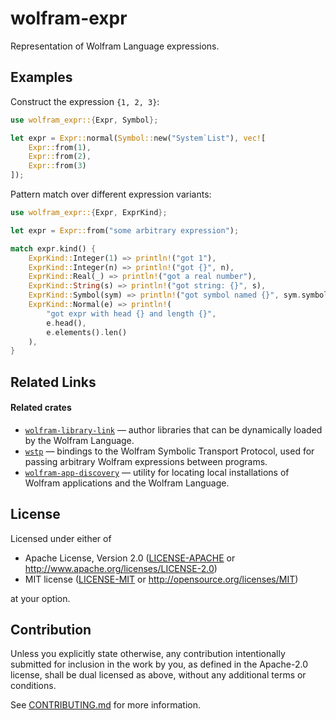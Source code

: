 # wolfram-expr

Representation of Wolfram Language expressions.

## Examples

Construct the expression `{1, 2, 3}`:

```rust
use wolfram_expr::{Expr, Symbol};

let expr = Expr::normal(Symbol::new("System`List"), vec![
    Expr::from(1),
    Expr::from(2),
    Expr::from(3)
]);
```

Pattern match over different expression variants:

```rust
use wolfram_expr::{Expr, ExprKind};

let expr = Expr::from("some arbitrary expression");

match expr.kind() {
    ExprKind::Integer(1) => println!("got 1"),
    ExprKind::Integer(n) => println!("got {}", n),
    ExprKind::Real(_) => println!("got a real number"),
    ExprKind::String(s) => println!("got string: {}", s),
    ExprKind::Symbol(sym) => println!("got symbol named {}", sym.symbol_name()),
    ExprKind::Normal(e) => println!(
        "got expr with head {} and length {}",
        e.head(),
        e.elements().len()
    ),
}
```

## Related Links

#### Related crates

* [`wolfram-library-link`][wolfram-library-link] — author libraries that can be
  dynamically loaded by the Wolfram Language.
* [`wstp`][wstp] — bindings to the Wolfram Symbolic Transport Protocol, used for passing
  arbitrary Wolfram expressions between programs.
* [`wolfram-app-discovery`][wolfram-app-discovery] — utility for locating local
  installations of Wolfram applications and the Wolfram Language.


[wstp]: https://github.com/WolframResearch/wstp-rs
[wolfram-app-discovery]: https://github.com/WolframResearch/wolfram-app-discovery-rs
[wolfram-library-link]: https://github.com/WolframResearch/wolfram-library-link-rs

## License

 Licensed under either of

  * Apache License, Version 2.0
    ([LICENSE-APACHE](LICENSE-APACHE) or http://www.apache.org/licenses/LICENSE-2.0)
  * MIT license
    ([LICENSE-MIT](LICENSE-MIT) or http://opensource.org/licenses/MIT)

 at your option.

 ## Contribution

 Unless you explicitly state otherwise, any contribution intentionally submitted
 for inclusion in the work by you, as defined in the Apache-2.0 license, shall be
 dual licensed as above, without any additional terms or conditions.

 See [CONTRIBUTING.md](./CONTRIBUTING.md) for more information.